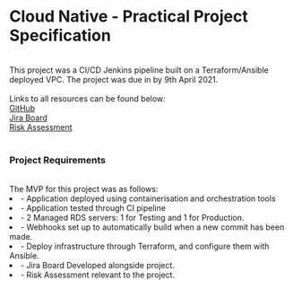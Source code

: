 # Cloud Native - Practical Project Specification  
<br>
This project was a CI/CD Jenkins pipeline built on a Terraform/Ansible deployed VPC. The project was due in by  
9th April 2021.  
<br>
<br>
Links to all resources can be found below:
<br>
<a href="https://github.com/LuKeF-2021/2ndProjectQA_LF/">GitHub</a>
<br>
<a href="https://lukef.atlassian.net/secure/RapidBoard.jspa?rapidView=3&view=planning.nodetail&epics=visible&issueLimit=100">Jira Board</a>
<br>
<a href="Risk Assessment Luke Foster 2ndQAProject.docx">Risk Assessment</a>
<br>
<br>
<h3>Project Requirements</h3>
<br>
The MVP for this project was as follows:
<br>
<li>- Application deployed using containerisation and orchestration tools</li>
<li>- Application tested through CI pipeline</li>
<li>- 2 Managed RDS servers: 1 for Testing and 1 for Production.</li>
<li>- Webhooks set up to automatically build when a new commit has been made.</li>
<li>- Deploy infrastructure through Terraform, and configure them with Ansible.</li>
<li>- Jira Board Developed alongside project.</li>
<li>- Risk Assessment relevant to the project.</li>
